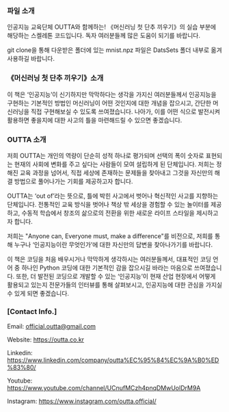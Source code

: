 ### 파일 소개
인공지능 교육단체 OUTTA와 함께하는! 《머신러닝 첫 단추 끼우기》의 실습 부분에 해당하는 스켈레톤 코드입니다.
독자 여러분들께 많은 도움이 되기를 바랍니다.

git clone을 통해 다운받은 폴더에 있는 mnist.npz 파일은 DatsSets 폴더 내부로 옮겨 사용하길 바랍니다.

### 《머신러닝 첫 단추 끼우기》소개
이 책은 ‘인공지능’이 신기하지만 막막하다는 생각을 가지신 여러분들께서 인공지능을 구현하는 기본적인 방법인 머신러닝이 어떤 것인지에 대한 개념을 잡으시고, 간단한 머신러닝을 직접 구현해보실 수 있도록 쓰여졌습니다. 나아가, 이를 어떤 식으로 발전시켜 활용하면 좋을지에 대한 사고의 틀을 마련해드릴 수 있으면 좋겠습니다.

### OUTTA 소개
저희 OUTTA는 개인의 역량이 단순히 성적 하나로 평가되며 선택의 폭이 숫자로 표현되는 현재의 사회에 변화를 주고 싶다는 사람들이 모여 설립하게 된 단체입니다. 저희는 정해진 교육 과정을 넘어서, 직접 세상에 존재하는 문제들을 찾아내고 그것을 자신만의 해결 방법으로 풀어나가는 기회를 제공하고자 합니다.

OUTTA는 ‘out of’라는 뜻으로, 틀에 박힌 사고에서 벗어나 혁신적인 사고를 지향하는 단체입니다. 전통적인 교육 방식을 벗어나 책상 밖 세상을 경험할 수 있는 놀이터를 제공하고, 수동적 학습에서 창조의 삶으로의 전환을 위한 새로운 라이프 스타일을 제시하고자 합니다. 

저희는 "Anyone can, Everyone must, make a difference"를 비전으로, 저희를 통해 누구나 ‘인공지능이란 무엇인가’에 대한 자신만의 답변을 찾아나가기를 바랍니다.

이 책은 코딩을 처음 배우시거나 막막하게 생각하시는 여러분들께서, 대표적인 코딩 언어 중 하나인 Python 코딩에 대한 기본적인 감을 잡으시길 바라는 마음으로 쓰여졌습니다. 또한, 더 발전된 코딩으로 개발할 수 있는 ‘인공지능’이 현재 산업 현장에서 어떻게 활용되고 있는지 전문가들의 인터뷰를 통해 살펴보시고, 인공지능에 대한 관심을 가지실 수 있게 되면 좋겠습니다.

### [Contact Info.]

Email: official.outta@gmail.com 

Website: https://outta.co.kr 

Linkedin: https://www.linkedin.com/company/outta%EC%95%84%EC%9A%B0%ED%83%80/  

Youtube: https://www.youtube.com/channel/UCnufMCzh4pnqDMwUolDrM9A  

Instagram: https://www.instagram.com/outta.official/
